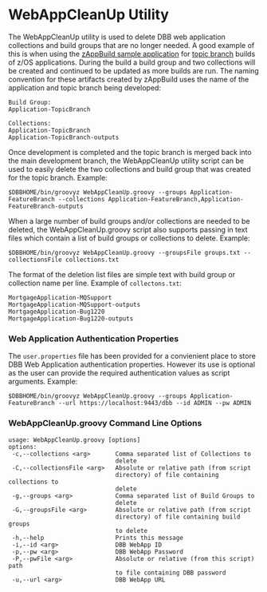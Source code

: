 # WebAppCleanUp Utility

The WebAppCleanUp utility is used to delete DBB web application collections and build groups that are no longer needed. A good example of this is when using the [zAppBuild sample application](https://github.com/IBM/dbb-zappbuild) for [topic branch](https://git-scm.com/book/en/v2/Git-Branching-Branching-Workflows#_topic_branch) builds of z/OS applications. During the build a build group and two collections will be created and continued to be updated as more builds are run.  The naming convention for these artifacts created by zAppBuild uses the name of the application and topic branch being developed:
```
Build Group:
Application-TopicBranch

Collections:
Application-TopicBranch
Application-TopicBranch-outputs
```

Once development is completed and the topic branch is merged back into the main development branch, the WebAppCleanUp utility script can be used to easily delete the two collections and build group that was created for the topic branch.  Example:
```
$DBBHOME/bin/groovyz WebAppCleanUp.groovy --groups Application-FeatureBranch --collections Application-FeatureBranch,Application-FeatureBranch-outputs
```

When a large number of build groups and/or collections are needed to be deleted, the WebAppCleanUp.groovy script also supports passing in text files which contain a list of build groups or collections to delete. Example:
```
$DBBHOME/bin/groovyz WebAppCleanUp.groovy --groupsFile groups.txt --collectionsFile collections.txt
```
The format of the deletion list files are simple text with build group or collection name per line.  Example of `collectons.txt`:
```
MortgageApplication-MQSupport
MortgageApplication-MQSupport-outputs
MortgageApplication-Bug1220
MortgageApplication-Bug1220-outputs
```

### Web Application Authentication Properties
The `user.properties` file has been provided for a convienient place to store DBB Web Application authentication properties.  However its use is optional as the user can  provide the required authentication values as script arguments.  Example:
```
$DBBHOME/bin/groovyz WebAppCleanUp.groovy --groups Application-FeatureBranch --url https://localhost:9443/dbb --id ADMIN --pw ADMIN
``` 

### WebAppCleanUp.groovy Command Line Options
```
usage: WebAppCleanUp.groovy [options]
options:
 -c,--collections <arg>       Comma separated list of Collections to
                              delete
 -C,--collectionsFile <arg>   Absolute or relative path (from script
                              directory) of file containing collections to
                              delete
 -g,--groups <arg>            Comma separated list of Build Groups to
                              delete
 -G,--groupsFile <arg>        Absolute or relative path (from script
                              directory) of file containing build groups
                              to delete
 -h,--help                    Prints this message
 -i,--id <arg>                DBB WebApp ID
 -p,--pw <arg>                DBB WebApp Password
 -P,--pwFile <arg>            Absolute or relative (from this script) path
                              to file containing DBB password
 -u,--url <arg>               DBB WebApp URL
```
